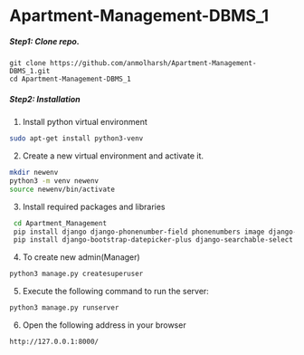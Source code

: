 # Apartment-Management-DBMS_1

##### Step1: Clone repo.
```
git clone https://github.com/anmolharsh/Apartment-Management-DBMS_1.git
cd Apartment-Management-DBMS_1
```

##### Step2: Installation

1. Install python virtual environment
```bash
sudo apt-get install python3-venv  
```

2. Create a new virtual environment and activate it.
```bash
mkdir newenv
python3 -m venv newenv
source newenv/bin/activate
```

3. Install required packages and libraries
```bash
 cd Apartment_Management
 pip install django django-phonenumber-field phonenumbers image django-crispy-forms django-autofixture django-extensions wheel bootstrap4
 pip install django-bootstrap-datepicker-plus django-searchable-select django-bootstrap4
  ```
4. To create new admin(Manager)</br>
 ```bash
 python3 manage.py createsuperuser
  ``````
5. Execute the following command to run the server:
```bash
python3 manage.py runserver
```
6. Open the following address in your browser
```bash
http://127.0.0.1:8000/
```
